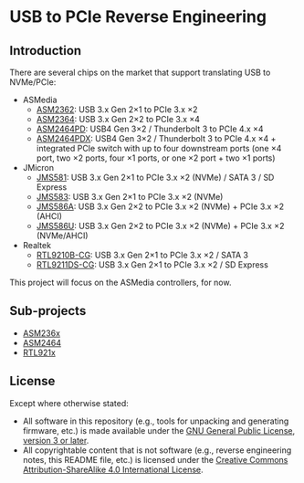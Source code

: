 # USB to PCIe Reverse Engineering


## Introduction

There are several chips on the market that support translating USB to NVMe/PCIe:

* ASMedia
  * [ASM2362][ASM2362]: USB 3.x Gen 2×1 to PCIe 3.x ×2
  * [ASM2364][ASM2364]: USB 3.x Gen 2×2 to PCIe 3.x ×4
  * [ASM2464PD][ASM2464PD]: USB4 Gen 3×2 / Thunderbolt 3 to PCIe 4.x ×4
  * [ASM2464PDX][ASM2464PDX]: USB4 Gen 3×2 / Thunderbolt 3 to PCIe 4.x ×4 +
    integrated PCIe switch with up to four downstream ports (one ×4 port, two ×2 ports, four ×1 ports, or one ×2 port + two ×1 ports)
* JMicron
  * [JMS581][JMS581]: USB 3.x Gen 2×1 to PCIe 3.x ×2 (NVMe) / SATA 3 / SD Express
  * [JMS583][JMS583]: USB 3.x Gen 2×1 to PCIe 3.x ×2 (NVMe)
  * [JMS586A][JMS586A]: USB 3.x Gen 2×2 to PCIe 3.x ×2 (NVMe) + PCIe 3.x ×2 (AHCI)
  * [JMS586U][JMS586U]: USB 3.x Gen 2×2 to PCIe 3.x ×2 (NVMe) + PCIe 3.x ×2 (NVMe/AHCI)
* Realtek
  * [RTL9210B-CG][RTL9210B]: USB 3.x Gen 2×1 to PCIe 3.x ×2 / SATA 3
  * [RTL9211DS-CG][RTL9211DS]: USB 3.x Gen 2×1 to PCIe 3.x ×2 / SD Express

This project will focus on the ASMedia controllers, for now.


## Sub-projects

* [ASM236x](ASM236x)
* [ASM2464](ASM2464)
* [RTL921x](RTL921x)


## License

Except where otherwise stated:

* All software in this repository (e.g., tools for unpacking and generating
  firmware, etc.) is made available under the
  [GNU General Public License, version 3 or later][gpl].
* All copyrightable content that is not software (e.g., reverse engineering
  notes, this README file, etc.) is licensed under the
  [Creative Commons Attribution-ShareAlike 4.0 International License][cc-by-sa].


[ASM2362]: https://web.archive.org/web/20220608104342/https://www.asmedia.com.tw/product/Ee1YQF9sX7yyajH5/C5cYq34qpByQ6jm6
[ASM2364]: https://web.archive.org/web/20220703204756/https://www.asmedia.com.tw/product/BD5YqfdsPDqXFqi3/BF2yq24XzDuS5Tr4
[ASM2464PD]: https://web.archive.org/web/20231113020255/https://www.asmedia.com.tw/product/802zX91Yw3tsFgm4/C64ZX59yu4sY1GW5
[ASM2464PDX]: https://web.archive.org/web/20231113020241/https://www.asmedia.com.tw/product/bDFzXa0ip1YI7Wj1/C64ZX59yu4sY1GW5
[JMS581]: https://web.archive.org/web/20210511190218if_/https://www.jmicron.com/file/download/1081/Product+Brief+of+JMS581LT.pdf
[JMS583]: https://web.archive.org/web/20201218070451if_/https://www.jmicron.com/file/download/1012/JMS583_Product+Brief.pdf
[JMS586A]: https://web.archive.org/web/20220703210408if_/https://www.jmicron.com/file/download/1171/Product+Brief+of+JMS586A+%28Rev.1.00%29.pdf
[JMS586U]: https://web.archive.org/web/20220703210414if_/https://www.jmicron.com/file/download/1172/Product+Brief+of+JMS586U+%28Rev.1.00%29.pdf
[RTL9210B]: https://web.archive.org/web/20220407194447/https://www.realtek.com/en/products/communications-network-ics/item/rtl9210b-cg
[RTL9211DS]: https://web.archive.org/web/20230414021200/https://www.realtek.com/en/products/communications-network-ics/item/rtl9211ds-cg
[gpl]: COPYING.txt
[cc-by-sa]: https://creativecommons.org/licenses/by-sa/4.0/
